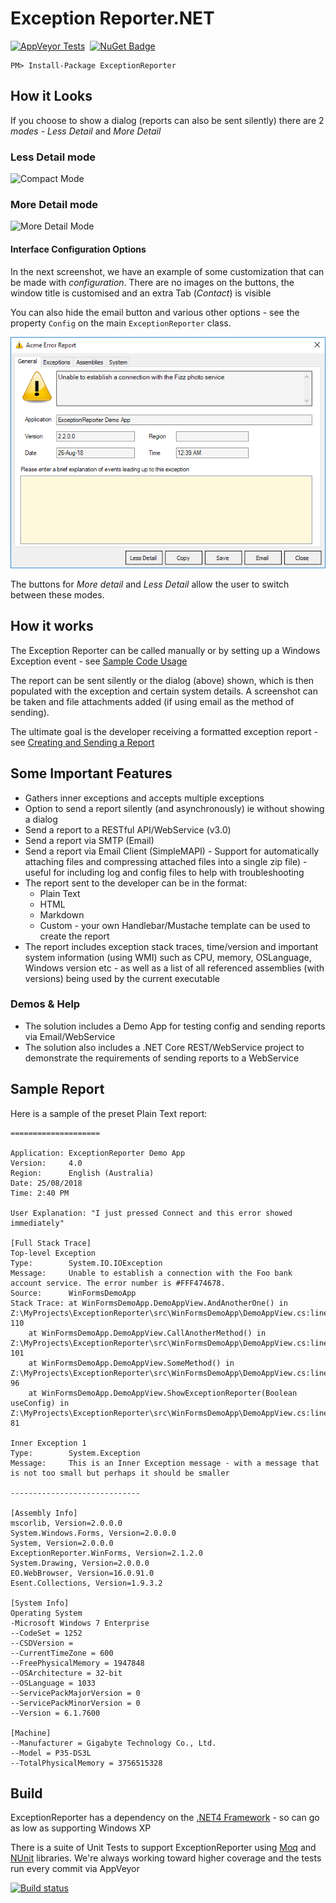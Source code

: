 # Exception Reporter.NET

[![AppVeyor Tests](https://ci.appveyor.com/api/projects/status/e2b3sruf4fpmcohm?svg=true)](https://ci.appveyor.com/project/pandawood/exceptionreporter-net/build/tests)
&nbsp;[![NuGet Badge](https://buildstats.info/nuget/ExceptionReporter)](https://www.nuget.org/packages/ExceptionReporter/)

```
PM> Install-Package ExceptionReporter
```

## How it Looks

If you choose to show a dialog (reports can also be sent silently) there are 2 *modes* - *Less Detail* and *More Detail*

### **Less Detail** mode
![Compact Mode](images/er2-less-detail.png)

### **More Detail** mode
![More Detail Mode](images/er2-more-detail.png)

#### Interface Configuration Options
In the next screenshot, we have an example of some customization that can be made with *configuration*. 
There are no images on the buttons,
the window title is customised and an extra Tab (_Contact_) is visible

You can also hide the email button and various other options - see the property `Config` on the main `ExceptionReporter` class.

![Customized Example](images/er-customized.png)

The buttons for *More detail* and *Less Detail* allow the user to switch between these modes.

## How it works

The Exception Reporter can be called manually or by setting up a Windows Exception event - 
see [Sample Code Usage](https://github.com/PandaWood/Exception-Reporter/wiki/Sample-Usage)

The report can be sent silently or the dialog (above) shown, which is then populated with the exception and certain system details.
A screenshot can be taken and file attachments added (if using email as the method of sending).

The ultimate goal is the developer receiving a formatted exception report - see
[Creating and Sending a Report](https://github.com/PandaWood/Exception-Reporter/wiki/Creating-and-Sending-a-Report)


## Some Important Features

- Gathers inner exceptions and accepts multiple exceptions
- Option to send a report silently (and asynchronously) ie without showing a dialog
- Send a report to a RESTful API/WebService (v3.0)
- Send a report via SMTP (Email)
- Send a report via Email Client (SimpleMAPI) - Support for automatically attaching files 
and compressing attached files into a single zip file) - useful for including log and 
config files to help with troubleshooting
- The report sent to the developer can be in the format:
  - Plain Text 
  - HTML
  - Markdown
  - Custom - your own Handlebar/Mustache template can be used to create the report
- The report includes exception stack traces, time/version and important system 
information (using WMI) such as CPU, 
memory, OSLanguage, Windows version etc - as well as a list of all referenced 
assemblies (with versions) being used by the current executable

### Demos & Help
- The solution includes a Demo App for testing config and sending reports via 
Email/WebService
- The solution also includes a .NET Core REST/WebService project to demonstrate the requirements of sending reports to a WebService

## Sample Report

Here is a sample of the preset Plain Text report:

```text
====================

Application: ExceptionReporter Demo App
Version:     4.0
Region:      English (Australia)
Date: 25/08/2018
Time: 2:40 PM

User Explanation: "I just pressed Connect and this error showed immediately"
 
[Full Stack Trace]
Top-level Exception
Type:        System.IO.IOException
Message:     Unable to establish a connection with the Foo bank account service. The error number is #FFF474678.
Source:      WinFormsDemoApp
Stack Trace: at WinFormsDemoApp.DemoAppView.AndAnotherOne() in Z:\MyProjects\ExceptionReporter\src\WinFormsDemoApp\DemoAppView.cs:line 110
    at WinFormsDemoApp.DemoAppView.CallAnotherMethod() in Z:\MyProjects\ExceptionReporter\src\WinFormsDemoApp\DemoAppView.cs:line 101
    at WinFormsDemoApp.DemoAppView.SomeMethod() in Z:\MyProjects\ExceptionReporter\src\WinFormsDemoApp\DemoAppView.cs:line 96
    at WinFormsDemoApp.DemoAppView.ShowExceptionReporter(Boolean useConfig) in Z:\MyProjects\ExceptionReporter\src\WinFormsDemoApp\DemoAppView.cs:line 81

Inner Exception 1
Type:        System.Exception
Message:     This is an Inner Exception message - with a message that is not too small but perhaps it should be smaller

-----------------------------

[Assembly Info] 
mscorlib, Version=2.0.0.0
System.Windows.Forms, Version=2.0.0.0
System, Version=2.0.0.0
ExceptionReporter.WinForms, Version=2.1.2.0
System.Drawing, Version=2.0.0.0
EO.WebBrowser, Version=16.0.91.0
Esent.Collections, Version=1.9.3.2

[System Info]
Operating System
-Microsoft Windows 7 Enterprise
--CodeSet = 1252
--CSDVersion =
--CurrentTimeZone = 600
--FreePhysicalMemory = 1947848
--OSArchitecture = 32-bit
--OSLanguage = 1033
--ServicePackMajorVersion = 0
--ServicePackMinorVersion = 0
--Version = 6.1.7600

[Machine]
--Manufacturer = Gigabyte Technology Co., Ltd.
--Model = P35-DS3L
--TotalPhysicalMemory = 3756515328
```

## Build 
ExceptionReporter has a dependency on the [.NET4 Framework](https://en.wikipedia.org/wiki/.NET_Framework_version_history#.NET_Framework_4) - so can go as low as supporting Windows XP

There is a suite of Unit Tests to support ExceptionReporter using [Moq](https://github.com/Moq/moq4/wiki/Quickstart) and [NUnit](https://nunit.org/) libraries. 
We're always working toward higher coverage and the tests run every commit via AppVeyor

[![Build status](https://ci.appveyor.com/api/projects/status/e2b3sruf4fpmcohm?svg=true)](https://ci.appveyor.com/project/PandaWood/exceptionreporter-net)
